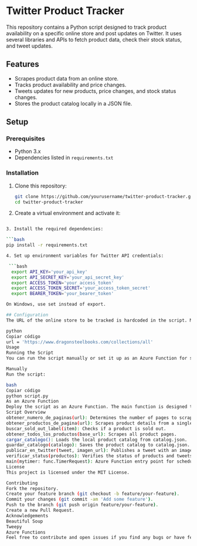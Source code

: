 # Twitter Product Tracker

This repository contains a Python script designed to track product availability on a specific online store and post updates on Twitter. It uses several libraries and APIs to fetch product data, check their stock status, and tweet updates.

## Features

- Scrapes product data from an online store.
- Tracks product availability and price changes.
- Tweets updates for new products, price changes, and stock status changes.
- Stores the product catalog locally in a JSON file.

## Setup

### Prerequisites

- Python 3.x
- Dependencies listed in `requirements.txt`

### Installation

1. Clone this repository:

   ```bash
   git clone https://github.com/yourusername/twitter-product-tracker.git
   cd twitter-product-tracker

2. Create a virtual environment and activate it:

  ```bash python -m venv venv source venv/bin/activate

3. Install the required dependencies:

  ```bash
  pip install -r requirements.txt

4. Set up environment variables for Twitter API credentials:

   ```bash
    export API_KEY='your_api_key'
    export API_SECRET_KEY='your_api_secret_key'
    export ACCESS_TOKEN='your_access_token'
    export ACCESS_TOKEN_SECRET='your_access_token_secret'
    export BEARER_TOKEN='your_bearer_token'

On Windows, use set instead of export.

## Configuration
The URL of the online store to be tracked is hardcoded in the script. Modify the url variable as needed:

python
Copiar código
url = 'https://www.dragonsteelbooks.com/collections/all'
Usage
Running the Script
You can run the script manually or set it up as an Azure Function for scheduled execution.

Manually
Run the script:

bash
Copiar código
python script.py
As an Azure Function
Deploy the script as an Azure Function. The main function is designed to be triggered by a timer.
Script Overview
obtener_numero_de_paginas(url): Determines the number of pages to scrape.
obtener_productos_de_pagina(url): Scrapes product details from a single page.
buscar_sold_out_label(item): Checks if a product is sold out.
obtener_todos_los_productos(base_url): Scrapes all product pages.
cargar_catalogo(): Loads the local product catalog from catalog.json.
guardar_catalogo(catalogo): Saves the product catalog to catalog.json.
publicar_en_twitter(tweet, imagen_url): Publishes a tweet with an image.
verificar_status(productos): Verifies the status of products and tweets updates accordingly.
main(mytimer: func.TimerRequest): Azure Function entry point for scheduled execution.
License
This project is licensed under the MIT License.

Contributing
Fork the repository.
Create your feature branch (git checkout -b feature/your-feature).
Commit your changes (git commit -am 'Add some feature').
Push to the branch (git push origin feature/your-feature).
Create a new Pull Request.
Acknowledgements
Beautiful Soup
Tweepy
Azure Functions
Feel free to contribute and open issues if you find any bugs or have feature requests. Happy coding!
